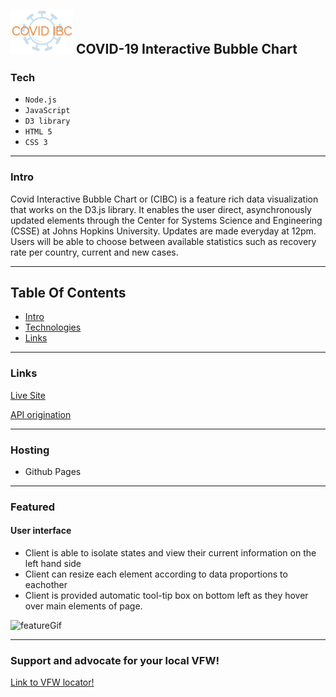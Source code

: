 <img src="https://github.com/danbourdier/CovidInteractiveBubbleChart/blob/master/favicon.png" width="100"> COVID-19 Interactive Bubble Chart
---


### Tech

* `Node.js`
* `JavaScript`
* `D3 library`
* `HTML 5`
* `CSS 3`


---

### Intro
Covid Interactive Bubble Chart or (CIBC) is a feature rich data visualization that works on the D3.js library. It enables the user direct, asynchronously updated elements through the Center for Systems Science and Engineering (CSSE) at Johns Hopkins University. Updates are made everyday at 12pm. Users will be able to choose between available statistics such as recovery rate per country, current and new cases. 

---


## Table Of Contents

* [Intro](https://github.com/danbourdier/CovidInteractiveBubbleChart/#Intro)
* [Technologies](https://github.com/danbourdier/CovidInteractiveBubbleChart/#Tech)
* [Links](https://github.com/danbourdier/CovidInteractiveBubbleChart/#Links)



---


### Links
[Live Site](https://danbourdier.github.io/CovidInteractiveBubbleChart/)

[API origination](https://systems.jhu.edu/)


---


### Hosting
* Github Pages

---


### Featured

#### User interface


* Client is able to isolate states and view their current information on the left hand side
* Client can resize each element according to data proportions to eachother
* Client is provided automatic tool-tip box on bottom left as they hover over main elements of page.


![featureGif](https://github.com/danbourdier/CovidInteractiveBubbleChart/blob/master/src/vids/gifShowcase.gif)

---

### Support and advocate for your local VFW!
[Link to VFW locator!](https://www.vfw.org/find-a-post)


<!-- ### Wireframe


![wireframe](https://github.com/danbourdier/CovidInteractiveBubbleChart/blob/master/src/images/wireframe.png)

--- -->



 